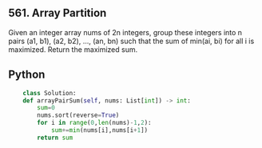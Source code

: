 ## 561. Array Partition

Given an integer array nums of 2n integers, group these integers into n pairs (a1, b1), (a2, b2), ..., (an, bn) such that the sum of min(ai, bi) for all i is maximized. Return the maximized sum.

## Python

```python
	class Solution:
    def arrayPairSum(self, nums: List[int]) -> int:
        sum=0
        nums.sort(reverse=True)
        for i in range(0,len(nums)-1,2):
            sum+=min(nums[i],nums[i+1])
        return sum
```
